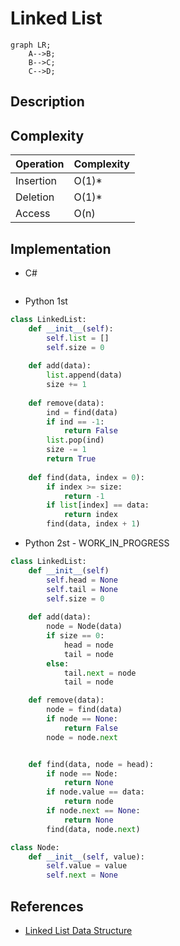 # Linked List

```mermaid
graph LR;
    A-->B;
    B-->C;
    C-->D;
```

## Description

## Complexity

| Operation | Complexity |
|-----------|------------|
| Insertion |     O(1)*  |
| Deletion  |     O(1)*  |
| Access    |     O(n)   |

## Implementation

- C#  

```c#

```

- Python 1st

```python
class LinkedList:
    def __init__(self):
        self.list = []
        self.size = 0
    
    def add(data):
        list.append(data)
        size += 1
    
    def remove(data):
        ind = find(data)
        if ind == -1:
            return False
        list.pop(ind)
        size -= 1
        return True
    
    def find(data, index = 0):
        if index >= size:
            return -1
        if list[index] == data:
            return index
        find(data, index + 1)
```

- Python 2st - WORK_IN_PROGRESS

```python
class LinkedList:
    def __init__(self)
        self.head = None
        self.tail = None
        self.size = 0
    
    def add(data):
        node = Node(data)
        if size == 0:
            head = node
            tail = node
        else:
            tail.next = node
            tail = node

    def remove(data):
        node = find(data)
        if node == None:
            return False
        node = node.next


    def find(data, node = head):
        if node == Node:
            return None
        if node.value == data:
            return node
        if node.next == None:
            return None
        find(data, node.next)

class Node:
    def __init__(self, value):
        self.value = value
        self.next = None
```

## References

- [Linked List Data Structure](https://www.geeksforgeeks.org/data-structures/linked-list/)  
